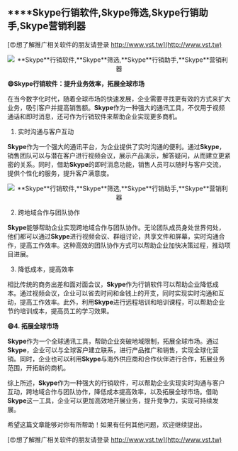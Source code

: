## ****Skype**行销软件,**Skype**筛选,**Skype**行销助手,**Skype**营销利器**

[😍想了解推广相关软件的朋友请登录 http://www.vst.tw](http://www.vst.tw)

 <center><img src="https://vst.tw/MP4/tuiguang/png/0.png" alt="**Skype**行销软件,**Skype**筛选,**Skype**行销助手,**Skype**营销利器"></center>

**😄**Skype**行销软件：提升业务效率，拓展全球市场**

在当今数字化时代，随着全球市场的快速发展，企业需要寻找更有效的方式来扩大业务，吸引客户并提高销售额。**Skype**作为一种强大的通讯工具，不仅用于视频通话和即时消息，还可作为行销软件来帮助企业实现更多商机。

1. 实时沟通与客户互动

**Skype**作为一个强大的通讯平台，为企业提供了实时沟通的便利。通过**Skype**，销售团队可以与潜在客户进行视频会议，展示产品演示，解答疑问，从而建立更紧密的关系。同时，借助**Skype**的即时消息功能，销售人员可以随时与客户交流，提供个性化的服务，提升客户满意度。

 <center><img src="https://vst.tw/MP4/tuiguang/png/5.png" alt="**Skype**行销软件,**Skype**筛选,**Skype**行销助手,**Skype**营销利器"></center>

2. 跨地域合作与团队协作

**Skype**能够帮助企业实现跨地域合作与团队协作。无论团队成员身处世界何处，他们都可以通过**Skype**进行视频会议、群组讨论，共享文件和屏幕，实时沟通合作，提高工作效率。这种高效的团队协作方式可以帮助企业加快决策过程，推动项目进展。

3. 降低成本，提高效率

相比传统的商务出差和面对面会议，**Skype**作为行销软件可以帮助企业降低成本。通过视频会议，企业可以省去时间和金钱上的开支，同时实现实时沟通和互动，提高工作效率。此外，利用**Skype**进行远程培训和培训课程，可以帮助企业节约培训成本，提高员工的学习效果。

**😄4. 拓展全球市场**

**Skype**作为一个全球通讯工具，帮助企业突破地域限制，拓展全球市场。通过**Skype**，企业可以与全球客户建立联系，进行产品推广和销售，实现全球化营销。同时，企业也可以利用**Skype**与海外供应商和合作伙伴进行合作，拓展业务范围，开拓新的商机。

综上所述，**Skype**作为一种强大的行销软件，可以帮助企业实现实时沟通与客户互动，跨地域合作与团队协作，降低成本提高效率，以及拓展全球市场。借助**Skype**这一工具，企业可以更加高效地开展业务，提升竞争力，实现可持续发展。

希望这篇文章能够对你有所帮助！如果有任何其他问题，欢迎继续提出。

[😍想了解推广相关软件的朋友请登录 http://www.vst.tw](http://www.vst.tw)



